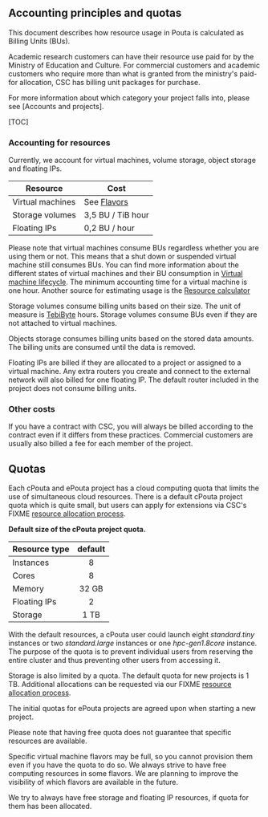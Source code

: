 ## Accounting principles and quotas

This document describes how resource usage in Pouta is calculated as Billing Units (BUs).

Academic research customers can have their resource use paid for by
the Ministry of Education and Culture. For commercial customers and
academic customers who require more than what is granted from the
ministry's paid-for allocation, CSC has billing unit packages for
purchase.

For more information about which category your project falls into,
please see [Accounts and projects].

[TOC]

### Accounting for resources

Currently, we account for virtual machines, volume storage, object
storage and floating IPs.

| Resource | Cost |
|------------------|--------------------|
| Virtual machines | See [Flavors] |
| Storage volumes | 3,5 BU / TiB hour |
| Floating IPs | 0,2 BU / hour |

Please note that virtual machines consume BUs regardless whether you are using
them or not. This means that a shut down or suspended virtual machine
still consumes BUs. You can find more information about the different
states of virtual machines and their BU consumption in [Virtual machine
lifecycle]. The minimum accounting time for a virtual machine is
one hour. Another source for estimating usage is the [Resource calculator]

Storage volumes consume billing units based on their size. The unit of
measure is [TebiByte] hours. Storage volumes consume BUs even if they
are not attached to virtual machines.

Objects storage consumes billing units based on the stored data
amounts. The billing units are consumed until the data is removed.

Floating IPs are billed if they are allocated to a project or
assigned to a virtual machine. Any extra routers you create and
connect to the external network will also billed for one floating
IP. The default router included in the project does not consume
billing units.

### Other costs

If you have a contract with CSC, you will always be billed according
to the contract even if it differs from these practices. Commercial
customers are usually also billed a fee for each member of the
project.

## Quotas

Each cPouta and ePouta project has a cloud computing quota that
limits the use of simultaneous cloud resources. There is a default
cPouta project quota which is quite small, but users can apply for
extensions via CSC's FIXME <a
href="https://sui.csc.fi/group/sui/my-projects"
class="external-link">resource allocation process</a>.

**Default size of the cPouta project quota.**

| Resource type | default |
|----------------|:-------:|
| Instances | 8 |
| Cores | 8 |
| Memory | 32 GB |
| Floating IPs | 2 |
| Storage | 1 TB |

With the default resources, a cPouta user could launch eight
*standard.tiny* instances or two *standard.large* instances or one
*hpc-gen1.8core* instance. The purpose of the quota is to prevent
individual users from reserving the entire cluster and thus preventing
other users from accessing it.

Storage is also limited by a quota. The default quota for new projects
is 1 TB. Additional allocations can be requested via our FIXME <a
href="https://sui.csc.fi/group/sui/my-projects"
class="external-link">resource allocation process</a>.

The initial quotas for ePouta projects are agreed upon when starting a new project.

Please note that having free quota does not guarantee that specific
resources are available.

Specific virtual machine flavors may be full, so you cannot provision
them even if you have the quota to do so. We always strive to have
free computing resources in some flavors. We are planning to improve the
visibility of which flavors are available in the future.

We try to always have free storage and floating IP resources, if quota
for them has been allocated.

[Flavors]:vm-flavors-and-billing.md
[Virtual machine lifecycle]:vm-lifecycle.md
[TebiByte]:https://en.wikipedia.org/wiki/Tebibyte
[Resource calculator]:https://research.csc.fi/billing-and-monitoring

